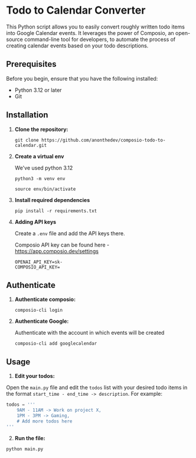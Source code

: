 # Todo to Calendar Converter

This Python script allows you to easily convert roughly written todo items into Google Calendar events. It leverages the power of Composio, an open-source command-line tool for developers, to automate the process of creating calendar events based on your todo descriptions.

## Prerequisites

Before you begin, ensure that you have the following installed:

- Python 3.12 or later
- Git

## Installation

1. **Clone the repository:**
    ```
    git clone https://github.com/anonthedev/composio-todo-to-calendar.git
    ```
2. **Create a virtual env**

	We've used python 3.12

	``` 
    python3 -m venv env
    ```
	```
    source env/bin/activate
    ```

3. **Install required dependencies**
	 
	```
	pip install -r requirements.txt
	```
4. **Adding API keys**

	Create a ```.env``` file and add the API keys there.
    
    Composio API key can be found here - https://app.composio.dev/settings
	```
    OPENAI_API_KEY=sk-
    COMPOSIO_API_KEY=
    ```

## Authenticate
1. **Authenticate composio:**
	```
    composio-cli login
    ```
2. **Authenticate Google:**
	
    Authenticate with the account in which events will be created
	```
    composio-cli add googlecalendar
    ```

## Usage

1. **Edit your todos:**

Open the `main.py` file and edit the `todos` list with your desired todo items in the format `start_time - end_time -> description`. For example:

```python
todos = '''
    9AM - 11AM -> Work on project X,
    1PM - 3PM -> Gaming,
    # Add more todos here
'''
```
2. **Run the file:**
```
python main.py
```
